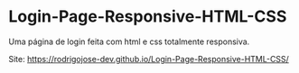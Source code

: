 # Login-Page-Responsive-HTML-CSS
Uma página de login feita com html e css totalmente responsiva.

Site: https://rodrigojose-dev.github.io/Login-Page-Responsive-HTML-CSS/
